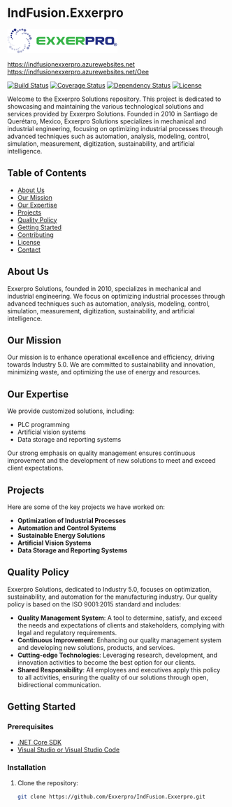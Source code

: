 ﻿# IndFusion.Exxerpro

![Exxerpro Logo](exxerpro.png)

https://indfusionexxerpro.azurewebsites.net
https://indfusionexxerpro.azurewebsites.net/Oee

[![Build Status](https://github.com/Exxerpro/IndFusion.Exxerpro/actions/workflows/main_indfusionexxerpro.yml/badge.svg)](https://github.com/Exxerpro/IndFusion.Exxerpro/actions/workflows/main_indfusionexxerpro.yml)
[![Coverage Status](https://coveralls.io/repos/github/Exxerpro/IndFusion.Exxerpro/badge.svg?branch=main)](https://coveralls.io/github/Exxerpro/IndFusion.Exxerpro?branch=main)
[![Dependency Status](https://david-dm.org/Exxerpro/IndFusion.Exxerpro.svg)](https://david-dm.org/Exxerpro/IndFusion.Exxerpro)
[![License](https://img.shields.io/badge/license-MIT-blue.svg)](https://opensource.org/licenses/MIT)


Welcome to the Exxerpro Solutions repository. This project is dedicated to showcasing and maintaining the various technological solutions and services provided by Exxerpro Solutions. Founded in 2010 in Santiago de Querétaro, Mexico, Exxerpro Solutions specializes in mechanical and industrial engineering, focusing on optimizing industrial processes through advanced techniques such as automation, analysis, modeling, control, simulation, measurement, digitization, sustainability, and artificial intelligence.

## Table of Contents

- [About Us](#about-us)
- [Our Mission](#our-mission)
- [Our Expertise](#our-expertise)
- [Projects](#projects)
- [Quality Policy](#quality-policy)
- [Getting Started](#getting-started)
- [Contributing](#contributing)
- [License](#license)
- [Contact](#contact)

## About Us

Exxerpro Solutions, founded in 2010, specializes in mechanical and industrial engineering. We focus on optimizing industrial processes through advanced techniques such as automation, analysis, modeling, control, simulation, measurement, digitization, sustainability, and artificial intelligence.

## Our Mission

Our mission is to enhance operational excellence and efficiency, driving towards Industry 5.0. We are committed to sustainability and innovation, minimizing waste, and optimizing the use of energy and resources.

## Our Expertise

We provide customized solutions, including:
- PLC programming
- Artificial vision systems
- Data storage and reporting systems

Our strong emphasis on quality management ensures continuous improvement and the development of new solutions to meet and exceed client expectations.

## Projects

Here are some of the key projects we have worked on:
- **Optimization of Industrial Processes**
- **Automation and Control Systems**
- **Sustainable Energy Solutions**
- **Artificial Vision Systems**
- **Data Storage and Reporting Systems**

## Quality Policy

Exxerpro Solutions, dedicated to Industry 5.0, focuses on optimization, sustainability, and automation for the manufacturing industry. Our quality policy is based on the ISO 9001:2015 standard and includes:

- **Quality Management System**: A tool to determine, satisfy, and exceed the needs and expectations of clients and stakeholders, complying with legal and regulatory requirements.
- **Continuous Improvement**: Enhancing our quality management system and developing new solutions, products, and services.
- **Cutting-edge Technologies**: Leveraging research, development, and innovation activities to become the best option for our clients.
- **Shared Responsibility**: All employees and executives apply this policy to all activities, ensuring the quality of our solutions through open, bidirectional communication.

## Getting Started

### Prerequisites

- [.NET Core SDK](https://dotnet.microsoft.com/download)
- [Visual Studio or Visual Studio Code](https://visualstudio.microsoft.com/)

### Installation

1. Clone the repository:
   ```bash
   git clone https://github.com/Exxerpro/IndFusion.Exxerpro.git
